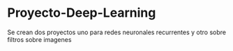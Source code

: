 # Proyecto-Deep-Learning
Se crean dos proyectos uno para redes neuronales recurrentes y otro sobre filtros sobre imagenes 
